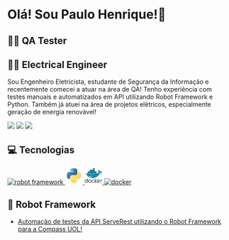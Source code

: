 # Olá! Sou Paulo Henrique!👋
## 👩‍💻 QA Tester 
## 👩‍💻 Electrical Engineer

Sou Engenheiro Eletricista, estudante de Segurança da Informação e recentemente comecei a atuar na área de QA! Tenho experiência com testes manuais e automatizados em API utilizando Robot Framework e Python. Também já atuei na área de projetos elétricos, especialmente geração de energia renovável!  

[<img src="https://img.shields.io/badge/Gmail-D14836?style=for-the-badge&logo=gmail&logoColor=white" />](mailto:paulohenriqueconte@gmail.com)
[<img src="https://img.shields.io/badge/linkedin-%230077B5.svg?&style=for-the-badge&logo=linkedin&logoColor=white" />](https://www.linkedin.com/in/paulohconte/)
[<img src="https://img.shields.io/badge/Telegram-2CA5E0?style=for-the-badge&logo=telegram&logoColor=white" />](https://t.me/phconte)

## 💻 Tecnologias

<p align="left"> <a href="https://robotframework.org/" target="_blank"> <img src="https://upload.wikimedia.org/wikipedia/commons/e/e4/Robot-framework-logo.png" alt="robot framework" width="40" height="40"/> </a> <a href="https://www.python.org" target="_blank"> <img src="https://raw.githubusercontent.com/devicons/devicon/master/icons/python/python-original.svg" alt="python" width="40" height="40"/> </a> <a href="https://www.docker.com/" target="_blank"> <img src="https://raw.githubusercontent.com/devicons/devicon/master/icons/docker/docker-original-wordmark.svg" alt="docker" width="40" height="40"/> </a> <a href="https://www.debian.org" target="_blank"> <img src="https://cdn.icon-icons.com/icons2/2415/PNG/512/debian_plain_logo_icon_146565.png" alt="docker" width="40" height="40"/> </a>
  
## 🤖 Robot Framework
- [Automação de testes da API ServeRest utilizando o Robot Framework para a Compass UOL!](https://github.com/phconte/RoboTron_Paulo_Conte_Compass_Projeto_Final)
